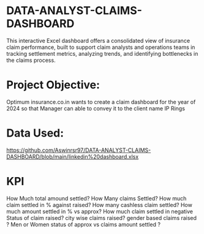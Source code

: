 # DATA-ANALYST-CLAIMS-DASHBOARD
This interactive Excel dashboard offers a consolidated view of insurance claim performance, built to support claim analysts and operations teams in tracking settlement metrics, analyzing trends, and identifying bottlenecks in the claims process.
# Project Objective:
Optimum insurance.co.in wants to create a claim dashboard for the year of 2024 so that Manager can able to convey it to the client name IP Rings
# Data Used:
https://github.com/Aswinrsr97/DATA-ANALYST-CLAIMS-DASHBOARD/blob/main/linkedin%20dashboard.xlsx
# KPI 
How Much total amound settled?
How Many claims Settled?
How much claim settled in % against raised?
How many cashless claim settled?
How much amount settled in % vs approx?
How much claim settled in negative 
Status of claim raised?
city wise claims raised?
gender based claims raised ? Men or Women
status of approx vs claims amount settled ?

